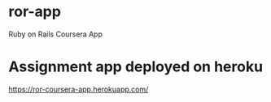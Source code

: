 # ror-app
Ruby on Rails Coursera App

# Assignment app deployed on heroku
https://ror-coursera-app.herokuapp.com/
